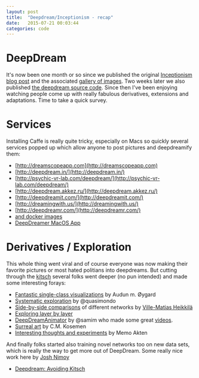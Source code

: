 ```yaml
---
layout: post
title:  "Deepdream/Inceptionism - recap" 
date:   2015-07-21 00:03:44
categories: code
---
```


# DeepDream

It's now been one month or so since we published the original [Inceptionism blog post](http://googleresearch.blogspot.com/2015/06/inceptionism-going-deeper-into-neural.html) and the associated [gallery of images](https://photos.google.com/share/AF1QipPX0SCl7OzWilt9LnuQliattX4OUCj_8EP65_cTVnBmS1jnYgsGQAieQUc1VQWdgQ?key=aVBxWjhwSzg2RjJWLWRuVFBBZEN1d205bUdEMnhB). Two weeks later we also published [the deepdream source code](https://github.com/google/deepdream). Since then I've been enjoying watching people come up with really fabulous derivatives, extensions and adaptations. Time to take a quick survey.

# Services

Installing Caffe is really quite tricky, especially on Macs so quickly several services popped up which allow anyone to post pictures and deepdreamify them:

  * [http://dreamscopeapp.com](http://dreamscopeapp.com)
  * [http://deepdream.in/](http://deepdream.in/)
  * [http://psychic-vr-lab.com/deepdream/](http://psychic-vr-lab.com/deepdream/)
  * [http://deepdream.akkez.ru/](http://deepdream.akkez.ru/)
  * [http://deepdreamit.com/](http://deepdreamit.com/)
  * [http://dreamingwith.us/](http://dreamingwith.us/)
  * [http://deepdreamr.com/](http://deepdreamr.com/)
  * [and docker images](https://registry.hub.docker.com/u/mjibson/deepdream/)
  * [DeepDreamer MacOS App](http://realmacsoftware.com/deepdreamer) 

# Derivatives / Exploration

This whole thing went viral and of course everyone was now making their favorite pictures or most hated politians into deepdreams. But cutting through the [kitsch](http://www.psmag.com/nature-and-technology/googles-deep-dream-is-future-kitsch) several folks went deeper (no pun intended) and made some interesting forays:

  * [Fantastic single-class visualizations](http://auduno.com/post/125362849838/visualizing-googlenet-classes) by Audun m. Øygard
  * [Systematic exploration](https://www.flickr.com/photos/quasimondo/sets/72157655587555166) by @quasimondo
  * [Side-by-side comparisons](https://www.youtube.com/watch?t=16&v=32GnAI3nrsQ) of different networks by [Ville-Matias Heikkilä](http://www.pelulamu.net/viznut/)
  * [Exploring layer by layer](https://www.youtube.com/watch?v=dbQh1I_uvjo)
  * [DeepDreamAnimator](https://github.com/samim23/DeepDreamAnim) by @samim who made some great [videos](https://vimeo.com/133275555).
  * [Surreal art](http://gizmodo.com/this-human-artist-is-making-hauting-paintings-with-goog-1716597566) by C.M. Kosemen
  * [Interesting thoughts and experiments](https://medium.com/@memoakten/deepdream-is-blowing-my-mind-6a2c8669c698) by Memo Akten

And finally folks started also training novel networks too on new data sets, which is really the way to get more out of DeepDream.
Some really nice work here by [Josh Nimoy](http://jtnimoy.com/)

  * [Deepdream: Avoiding Kitsch](http://jtnimoy.com/blogs/projects/50616707-deepdream-avoiding-kitsch)



